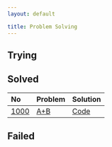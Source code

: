 ```yaml
---
layout: default

title: Problem Solving
---
```


## Trying

## Solved

| No | Problem | Solution |
|:---|:--------|:---------|
| [1000](https://www.acmicpc.net/problem/1000) | [A+B](https://www.acmicpc.net/problem/1000) | [Code](https://jeongseokchoi.github.io/baekjoon-online-judge/1000) |

## Failed
